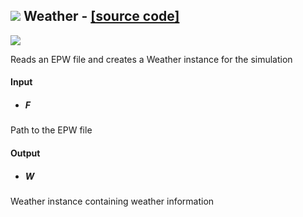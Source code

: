 ## ![](https://github.com/Eddy3D-Dev/Eddy3D/tree/dev/Documentation/Images/Icons/Weather.png) Weather - [[source code]](https://github.com/Eddy3D-Dev/Eddy3D/tree/dev/Weather.cs)

![](https://github.com/Eddy3D-Dev/Eddy3D/tree/dev/Documentation/Images/Components/Weather.png)

Reads an EPW file and creates a Weather instance for the simulation

#### Input
* ##### F 
Path to the EPW file

#### Output
* ##### W
Weather instance containing weather information